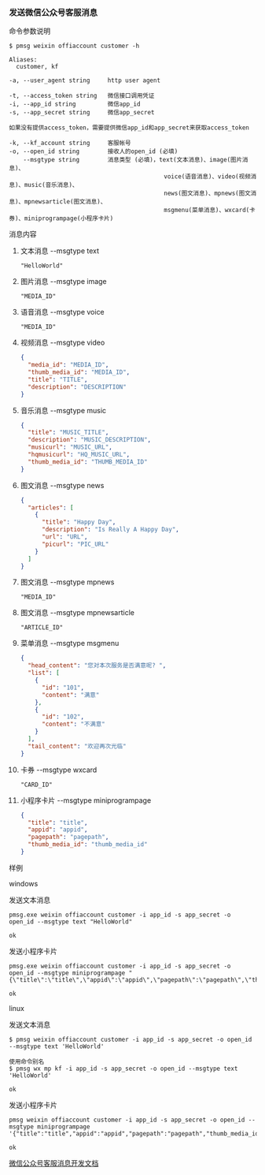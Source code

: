 ### 发送微信公众号客服消息

命令参数说明

```text
$ pmsg weixin offiaccount customer -h

Aliases:
  customer, kf

-a, --user_agent string     http user agent

-t, --access_token string   微信接口调用凭证
-i, --app_id string         微信app_id
-s, --app_secret string     微信app_secret

如果没有提供access_token，需要提供微信app_id和app_secret来获取access_token

-k, --kf_account string     客服帐号
-o, --open_id string        接收人的open_id (必填)
    --msgtype string        消息类型 (必填)，text(文本消息)、image(图片消息)、
                                            voice(语音消息)、video(视频消息)、music(音乐消息)、
                                            news(图文消息)、mpnews(图文消息)、mpnewsarticle(图文消息)、
                                            msgmenu(菜单消息)、wxcard(卡券)、miniprogrampage(小程序卡片)
```

消息内容

1. 文本消息 --msgtype text
    ```text
    "HelloWorld"
    ```

1. 图片消息 --msgtype image
    ```text
    "MEDIA_ID"
    ```

1. 语音消息 --msgtype voice
    ```text
    "MEDIA_ID"
    ```

1. 视频消息 --msgtype video
    ```json
    {
      "media_id": "MEDIA_ID",
      "thumb_media_id": "MEDIA_ID",
      "title": "TITLE",
      "description": "DESCRIPTION"
    }
    ```

1. 音乐消息 --msgtype music
    ```json
    {
      "title": "MUSIC_TITLE",
      "description": "MUSIC_DESCRIPTION",
      "musicurl": "MUSIC_URL",
      "hqmusicurl": "HQ_MUSIC_URL",
      "thumb_media_id": "THUMB_MEDIA_ID"
    }
    ```

1. 图文消息 --msgtype news
    ```json
    {
      "articles": [
        {
          "title": "Happy Day",
          "description": "Is Really A Happy Day",
          "url": "URL",
          "picurl": "PIC_URL"
        }
      ]
    }
    ```

1. 图文消息 --msgtype mpnews
    ```text
    "MEDIA_ID"
    ```

1. 图文消息 --msgtype mpnewsarticle
    ```text
    "ARTICLE_ID"
    ```

1. 菜单消息 --msgtype msgmenu
    ```json
    {
      "head_content": "您对本次服务是否满意呢? ",
      "list": [
        {
          "id": "101",
          "content": "满意"
        },
        {
          "id": "102",
          "content": "不满意"
        }
      ],
      "tail_content": "欢迎再次光临"
    }
    ```

1. 卡券 --msgtype wxcard
    ```text
    "CARD_ID"
    ```

1. 小程序卡片 --msgtype miniprogrampage
    ```json
    {
      "title": "title",
      "appid": "appid",
      "pagepath": "pagepath",
      "thumb_media_id": "thumb_media_id"
    }
    ```

样例

windows

发送文本消息

```shell
pmsg.exe weixin offiaccount customer -i app_id -s app_secret -o open_id --msgtype text "HelloWorld"

ok
```

发送小程序卡片

```shell
pmsg.exe weixin offiaccount customer -i app_id -s app_secret -o open_id --msgtype miniprogrampage "{\"title\":\"title\",\"appid\":\"appid\",\"pagepath\":\"pagepath\",\"thumb_media_id\":\"thumb_media_id\"}"

ok
```

linux

发送文本消息

```shell
$ pmsg weixin offiaccount customer -i app_id -s app_secret -o open_id --msgtype text 'HelloWorld'

使用命令别名
$ pmsg wx mp kf -i app_id -s app_secret -o open_id --msgtype text 'HelloWorld'

ok
```

发送小程序卡片

```shell
pmsg weixin offiaccount customer -i app_id -s app_secret -o open_id --msgtype miniprogrampage '{"title":"title","appid":"appid","pagepath":"pagepath","thumb_media_id":"thumb_media_id"}'

ok
```

[微信公众号客服消息开发文档](https://developers.weixin.qq.com/doc/offiaccount/Message_Management/Service_Center_messages.html#7)